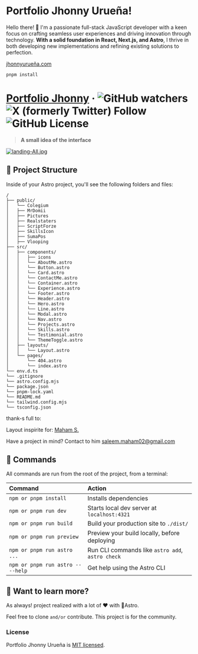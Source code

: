 # Portfolio Jhonny Urueña!

Hello there! 👋 I'm a passionate full-stack JavaScript developer with a keen focus on crafting seamless user experiences and driving innovation through technology. **With a solid foundation in React, Next.js, and Astro**, I thrive in both developing new implementations and refining existing solutions to perfection.

[jhonnyurueña.com](https://jhonnyurueña.com)

```sh
pnpm install
```

# [Portfolio Jhonny](https://jhonnyuruena.com/) &middot; ![GitHub watchers](https://img.shields.io/github/watchers/jhonnyrra/portfolio-jhonny) ![X (formerly Twitter) Follow](https://img.shields.io/twitter/follow/jhonnyrra) ![GitHub License](https://img.shields.io/github/license/jhonnyrra/portfolio-jhonny)

>  **A small idea of the interface**

[![landing-All.jpg](https://i.postimg.cc/d1vybvqg/landing-All.jpg)](https://postimg.cc/v1qTnJxv)

## 🚀 Project Structure

Inside of your Astro project, you'll see the following folders and files:

```text
/
├── public/
│   └── Colegium
│   ├── MrDomii
│   ├── Pictures
│   ├── Realstaters
│   ├── ScriptForze
│   ├── SkillsIcon
│   ├── SumaPos
│   ├── Vlooping
├── src/
│   ├── components/
│   │   ├── icons
│   │   └── AboutMe.astro
│   │   └── Button.astro
│   │   └── Card.astro
│   │   └── ContactMe.astro
│   │   └── Container.astro
│   │   └── Experience.astro
│   │   └── Footer.astro
│   │   └── Header.astro
│   │   └── Hero.astro
│   │   └── Line.astro
│   │   └── Modal.astro
│   │   └── Nav.astro
│   │   └── Projects.astro
│   │   └── Skills.astro
│   │   └── Testimonial.astro
│   │   └── ThemeToggle.astro
│   ├── layouts/
│   │   └── Layout.astro
│   └── pages/
│       └── 404.astro
│       └── index.astro
└── env.d.ts
└── .gitignore
└── astro.config.mjs
└── package.json
└── pnpm-lock.yaml
└── README.md
└── tailwind.config.mjs
└── tsconfig.json

```

thank-s full to:

Layout inspirite for: [Maham S.](https://www.behance.net/gallery/144641409/Personal-Portfolio-Web-Design)

Have a project in mind?
Contact to him
saleem.maham02@gmail.com

## 🧞 Commands

All commands are run from the root of the project, from a terminal:

| Command                          | Action                                           |
| :--------------------------------| :----------------------------------------------- |
| `npm or pnpm install`            | Installs dependencies                            |
| `npm or pnpm run dev`            | Starts local dev server at `localhost:4321`      |
| `npm or pnpm run build`          | Build your production site to `./dist/`          |
| `npm or pnpm run preview`        | Preview your build locally, before deploying     |
| `npm or pnpm run astro ...`      | Run CLI commands like `astro add`, `astro check` |
| `npm or pnpm run astro -- --help`| Get help using the Astro CLI                     |

## 👀 Want to learn more?

As always! project realized with a lot of ❤ with 🚀Astro.

Feel free to clone `and/or` contribute. This project is for the community.

### License

Portfolio Jhonny Urueña is [MIT licensed](./LICENSE).